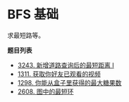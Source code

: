 # BFS 基础

求最短路等。

**题目列表**

- [3243. 新增道路查询后的最短距离 I](https://leetcode.cn/problems/shortest-distance-after-road-addition-queries-i/description/)
- [1311. 获取你好友已观看的视频](https://leetcode.cn/problems/get-watched-videos-by-your-friends/description/)
- [1298. 你能从盒子里获得的最大糖果数](https://leetcode.cn/problems/maximum-candies-you-can-get-from-boxes/description/)
- [2608. 图中的最短环](https://leetcode.cn/problems/shortest-cycle-in-a-graph/description/)
